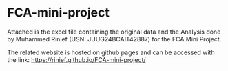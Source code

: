 # FCA-mini-project

Attached is the excel file containing the original data and the Analysis done by Muhammed Rinief (USN: JUUG24BCAIT42887) for the FCA Mini Project.

The related website is hosted on github pages and can be accessed with the link:
https://rinief.github.io/FCA-mini-project/
